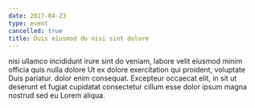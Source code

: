 ```yaml
---
date: 2017-04-23
type: event
cancelled: true
title: Duis eiusmod do nisi sint dolore
---
```

nisi ullamco incididunt irure sint do veniam, labore velit eiusmod minim officia quis nulla dolore Ut ex dolore exercitation qui proident, voluptate Duis pariatur. dolor enim consequat. Excepteur occaecat elit, in sit ut deserunt et fugiat cupidatat consectetur cillum esse dolor ipsum magna nostrud sed eu Lorem aliqua.